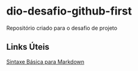 # dio-desafio-github-first
Repositório criado para o desafio de projeto

## Links Úteis

[Sintaxe Básica para Markdown](https://www.markdownguide.org/basic-syntax/)
